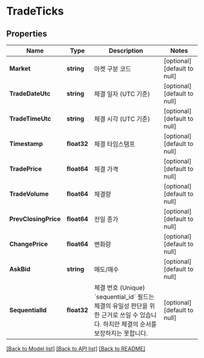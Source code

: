 # TradeTicks

## Properties
Name | Type | Description | Notes
------------ | ------------- | ------------- | -------------
**Market** | **string** | 마켓 구분 코드 | [optional] [default to null]
**TradeDateUtc** | **string** | 체결 일자 (UTC 기준) | [optional] [default to null]
**TradeTimeUtc** | **string** | 체결 시각 (UTC 기준) | [optional] [default to null]
**Timestamp** | **float32** | 체결 타임스탬프 | [optional] [default to null]
**TradePrice** | **float64** | 체결 가격 | [optional] [default to null]
**TradeVolume** | **float64** | 체결량 | [optional] [default to null]
**PrevClosingPrice** | **float64** | 전일 종가 | [optional] [default to null]
**ChangePrice** | **float64** | 변화량 | [optional] [default to null]
**AskBid** | **string** | 매도/매수 | [optional] [default to null]
**SequentialId** | **float32** | 체결 번호 (Unique) &#x60;sequential_id&#x60; 필드는 체결의 유일성 판단을 위한 근거로 쓰일 수 있습니다. 하지만 체결의 순서를 보장하지는 못합니다.  | [optional] [default to null]

[[Back to Model list]](../README.md#documentation-for-models) [[Back to API list]](../README.md#documentation-for-api-endpoints) [[Back to README]](../README.md)


